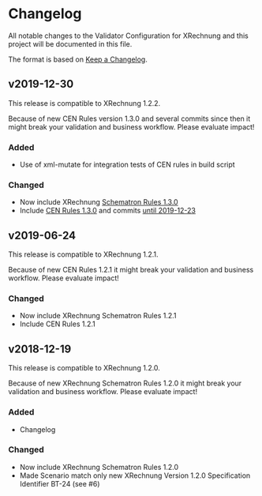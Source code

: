 # Changelog

All notable changes to the Validator Configuration for XRechnung and this project will be documented in this file.

The format is based on [Keep a Changelog](https://keepachangelog.com/en/1.0.0/).
<!--
and this project adheres to [Semantic Versioning](https://semver.org/spec/v2.0.0.html).
-->

## v2019-12-30

This release is compatible to XRechnung 1.2.2.

Because of new CEN Rules version 1.3.0 and several commits since then it might break your validation and business workflow. Please evaluate impact!

### Added

* Use of xml-mutate for integration tests of CEN rules in build script

### Changed

* Now include XRechnung [Schematron Rules 1.3.0](https://github.com/itplr-kosit/xrechnung-schematron/releases/tag/release-1.3.0)
* Include [CEN Rules 1.3.0](https://github.com/ConnectingEurope/eInvoicing-EN16931/releases/tag/validation-1.3.0) and commits [until 2019-12-23](https://github.com/ConnectingEurope/eInvoicing-EN16931/tree/618ae95f35d4f2a1187eee5e0f63695fde87fbd6)


## v2019-06-24

This release is compatible to XRechnung 1.2.1.

Because of new CEN Rules 1.2.1 it might break your validation and business workflow. Please evaluate impact!

### Changed

- Now include XRechnung Schematron Rules 1.2.1
- Include CEN Rules 1.2.1


## v2018-12-19

This release is compatible to XRechnung 1.2.0.

Because of new XRechnung Schematron Rules 1.2.0 it might break your validation and business workflow. Please evaluate impact!

### Added

- Changelog

### Changed

- Now include XRechnung Schematron Rules 1.2.0
- Made Scenario match only new XRechnung Version 1.2.0 Specification Identifier BT-24 (see #6)
